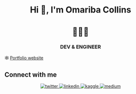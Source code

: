 # **<div align="center">Hi 👋, I'm Omariba Collins </div>**  
  

# **<div align="center">👨‍💻🤖</div>**  
  

### <div align="center"> DEV & ENGINEER </div>  
  
🕸️ [Portfolio website](https://collins-omariba.github.io/)  
</div>  

## Connect with me  

<div align="center">

<a href="https://twitter.com/OmaribaCollins" target="_blank">
<img src=https://img.shields.io/badge/twitter-%2300acee.svg?&style=for-the-badge&logo=twitter&logoColor=white alt=twitter style="margin-bottom: 5px;" />
</a>

<a href="https://linkedin.com/in/omariba-collins-b28b841b9" target="_blank">
<img src=https://img.shields.io/badge/linkedin-%231E77B5.svg?&style=for-the-badge&logo=linkedin&logoColor=white alt=linkedin style="margin-bottom: 5px;" />
</a>

<a href="https://www.kaggle.com/omaribacollins" target="_blank">
<img src=https://img.shields.io/badge/Kaggle-20BEFF?style=for-the-badge&logo=Kaggle&logoColor=white alt=kaggle style="margin-bottom: 5px;" />
</a>

<a href="https://medium.com/@collinsomariba" target="_blank">
<img src=https://img.shields.io/badge/Medium-12100E?style=for-the-badge&logo=medium&logoColor=white alt=medium style="margin-bottom: 5px;" />
</a>  
</div>  
  

<br/> 

